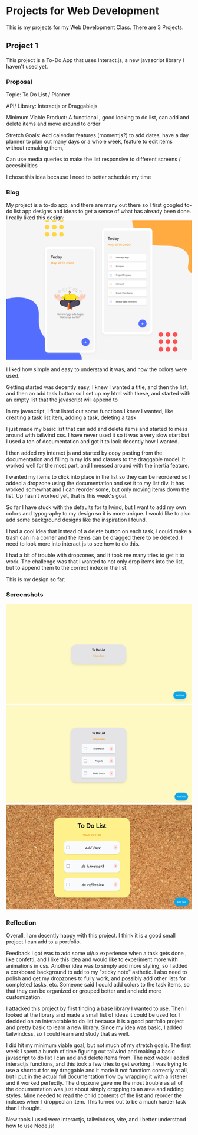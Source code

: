 
# Projects for Web Development

This is my projects for my Web Development Class. There are 3 Projects.


## Project 1

This project is a To-Do App that uses Interact.js, a new javascript library I haven't used yet. 

### Proposal

Topic: To Do List / Planner

API/ Library:  Interactjs or Draggablejs

Minimum Viable Product:  A functional , good looking to do list, can add and delete items and move around to order

Stretch Goals:  Add calendar features (momentjs?) to add dates, have a day planner to plan out many days or a whole week, feature to edit items without remaking them, 

Can use media queries to make the list responsive to different screens / accesibilities

I chose this idea because I need to better schedule my time

### Blog

My project is a to-do app, and there are many out there so I first googled to-do list app designs and ideas to get a sense of what has already been done. 
I really liked this design:
![Inspiration](Images/ToDoInspiration.png)

I liked how simple and easy to understand it was, and how the colors were used. 

Getting started was decently easy, I knew I wanted a title, and then the list, and then an add task button so I set up my html with these, and started with an empty list that the javascript will append to

In my javascript, I first listed out some functions I knew I wanted, like creating a task list item, adding a task, deleting a task

I just made my basic list that can add and delete items and started to mess around with tailwind css. I have never used it so it was a very slow start but I used a ton of documentation and got it to look decently how I wanted.

I then added my interact js and started by copy pasting from the documentation and filling in my ids and classes to the draggable model. It worked well for the most part, and I messed around with the inertia feature. 

I wanted my items to click into place in the list so they can be reordered so I added a dropzone using the documentation and set it to my list div. It has worked somewhat and I can reorder some, but only moving items down the list. Up hasn’t worked yet, that is this week's goal. 

So far I have stuck with the defaults for tailwind, but I want to add my own colors and typography to my design so it is more unique. I would like to also add some background designs like the inspiration I found.

I had a cool idea that instead of a delete button on each task, I could make a trash can in a corner and the items can be dragged there to be deleted. I need to look more into interact js to see how to do this.

I had a bit of trouble with dropzones, and it took me many tries to get it to work. The challenge was that I wanted to not only drop items into the list, but to append them to the correct index in the list.

This is my design so far:

### Screenshots
![Progress](Images/Progress1.png)
![Progress](Images/Progress2.png)
![Progress](Images/semi-final.jpg)

### Reflection
Overall, I am decently happy with this project. I think it is a good small project I can add to a portfolio. 

Feedback I got was to add some ui/ux experience when a task gets done , like confetti, and I like this idea and would like to experiment more with animations in css.
Another idea was to simply add more styling, so I added a corkboard background to add to my "sticky note" asthetic.
I also need to polish and get my dropzones to fully work, and possibly add other lists for completed tasks, etc.
Someone said I could add colors to the task items, so that they can be organized or grouped better and and add more customization.

I attacked this project by first finding a base library I wanted to use. Then I looked at the library and made a small list of ideas it could be used for. I decided on an interactable to do list because it is a good portfolio project and pretty basic to learn a new library. Since my idea was basic, I added tailwindcss, so I could learn and study that as well. 

I did hit my minimum viable goal, but not much of my stretch goals. The first week I spent a bunch of time figuring out tailwind and making a basic javascript to do list I can add and delete items from. The next week I added interactjs functions, and this took a few tries to get working. I was trying to use a shortcut for my draggable and it made it not functiom correctly at all, but I put in the actual full documentation flow by wrapping it with a listener and it worked perfectly. The dropzone gave me the most trouble as all of the documentation was just about simply dropping to an area and adding styles. Mine needed to read the child contents of the list and reorder the indexes when I dropped an item. This turned out to be a much harder task than I thought. 

New tools I used were interactjs, tailwindcss, vite, and I better understood how to use Node.js!
